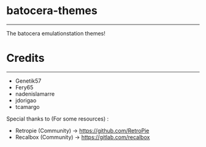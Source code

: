 # batocera-themes

-------------------------------------------------------------------------

The batocera emulationstation themes!

# Credits

-------------------------------------------------------------------------

- Genetik57
- Fery65
- nadenislamarre
- jdorigao
- tcamargo

Special thanks to (For some resources) :

- Retropie (Community) -> https://github.com/RetroPie
- Recalbox (Community) -> https://gitlab.com/recalbox
